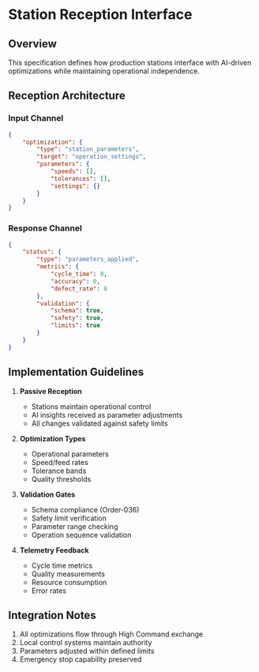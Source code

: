 # Station Reception Interface

## Overview

This specification defines how production stations interface with AI-driven optimizations while maintaining operational independence.

## Reception Architecture

### Input Channel

```json
{
    "optimization": {
        "type": "station_parameters",
        "target": "operation_settings",
        "parameters": {
            "speeds": [],
            "tolerances": [],
            "settings": {}
        }
    }
}
```

### Response Channel

```json
{
    "status": {
        "type": "parameters_applied",
        "metrics": {
            "cycle_time": 0,
            "accuracy": 0,
            "defect_rate": 0
        },
        "validation": {
            "schema": true,
            "safety": true,
            "limits": true
        }
    }
}
```

## Implementation Guidelines

1. **Passive Reception**
   - Stations maintain operational control
   - AI insights received as parameter adjustments
   - All changes validated against safety limits

2. **Optimization Types**
   - Operational parameters
   - Speed/feed rates
   - Tolerance bands
   - Quality thresholds

3. **Validation Gates**
   - Schema compliance (Order-036)
   - Safety limit verification
   - Parameter range checking
   - Operation sequence validation

4. **Telemetry Feedback**
   - Cycle time metrics
   - Quality measurements
   - Resource consumption
   - Error rates

## Integration Notes

1. All optimizations flow through High Command exchange
2. Local control systems maintain authority
3. Parameters adjusted within defined limits
4. Emergency stop capability preserved
